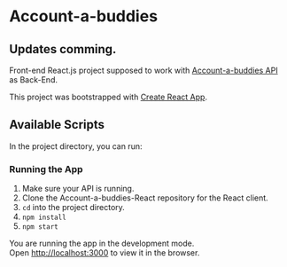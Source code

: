 # Account-a-buddies

## Updates comming.

Front-end  React.js project supposed to work with [Account-a-buddies API](https://github.com/felipetempus/accountabuddies-API) as Back-End.

This project was bootstrapped with [Create React App](https://github.com/facebook/create-react-app).

## Available Scripts

In the project directory, you can run:

### Running the App
1. Make sure your API is running.
2. Clone the Account-a-buddies-React repository for the React client.
3. ```cd``` into the project directory.
4. ```npm install```
5. ```npm start```

You are running the app in the development mode.<br />
Open [http://localhost:3000](http://localhost:3000) to view it in the browser.
